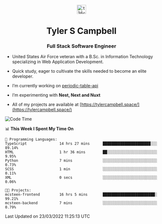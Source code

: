 <p align="center">
<a href="https://www.linkedin.com/in/t36campbell" target="blank"><img align="center" src="https://ik.imagekit.io/t36campbell/Portfolio/linkedin.png.original_m8bbGgPh6.png" alt="t36campbell" height="30" width="30" /></a>
</p>
<h1 align="center">Tyler S Campbell</h1>
<h3 align="center">Full Stack Software Engineer</h3>

* United States Air Force veteran with a B.Sc. in Information Technology specializing in Web Application Development. 

* Quick study, eager to cultivate the skills needed to become an elite developer.

* I’m currently working on [periodic-table-api](https://github.com/t36campbell/periodic-table-api)

* I’m experimenting with **Nest, Next and Nuxt**

* All of my projects are available at [https://tylercampbell.space/](https://tylercampbell.space/)

<!--START_SECTION:waka-->
![Code Time](http://img.shields.io/badge/Code%20Time-1%2C515%20hrs%2050%20mins-blue)

📊 **This Week I Spent My Time On** 

```text
💬 Programming Languages: 
TypeScript               14 hrs 27 mins      ██████████████████████░░░   89.14% 
HTML                     1 hr 36 mins        ██░░░░░░░░░░░░░░░░░░░░░░░   9.95% 
Python                   7 mins              ░░░░░░░░░░░░░░░░░░░░░░░░░   0.73% 
SCSS                     1 min               ░░░░░░░░░░░░░░░░░░░░░░░░░   0.11% 
XML                      0 secs              ░░░░░░░░░░░░░░░░░░░░░░░░░   0.06%

🐱‍💻 Projects: 
mcsteen-frontend         16 hrs 5 mins       ████████████████████████░   99.21% 
mcsteen-backend          7 mins              ░░░░░░░░░░░░░░░░░░░░░░░░░   0.79%

```


 Last Updated on 23/03/2022 11:25:13 UTC
<!--END_SECTION:waka-->
